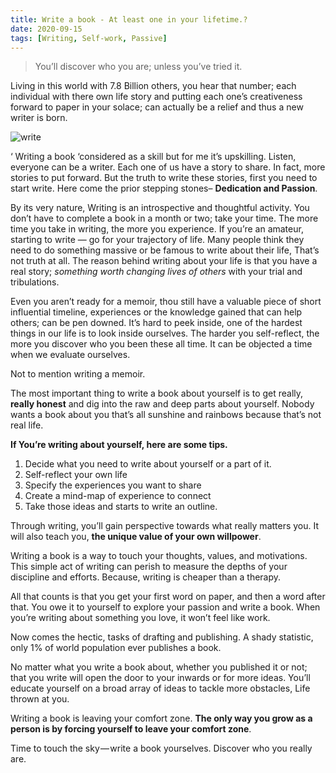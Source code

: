 ```yaml
---
title: Write a book - At least one in your lifetime.?
date: 2020-09-15
tags: [Writing, Self-work, Passive]
---
```

> You’ll discover who you are; unless you’ve tried it.

Living in this world with 7.8 Billion others, you hear that number; each individual with there own life story and putting each one’s creativeness forward to paper in your solace; can actually be a relief and thus a new writer is born.

![write](/media/write.jpg)

‘ Writing a book ‘considered as a skill but for me it’s upskilling. Listen, everyone can be a writer. Each one of us have a story to share. In fact, more stories to put forward. But the truth to write these stories, first you need to start write. Here come the prior stepping stones– **Dedication and Passion**.

By its very nature, Writing is an introspective and thoughtful activity. You don’t have to complete a book in a month or two; take your time. The more time you take in writing, the more you experience. If you’re an amateur, starting to write — go for your trajectory of life. Many people think they need to do something massive or be famous to write about their life, That’s not truth at all. The reason behind writing about your life is that you have a real story; *something worth changing lives of others* with your trial and tribulations.

Even you aren’t ready for a memoir, thou still have a valuable piece of short influential timeline, experiences or the knowledge gained that can help others; can be pen downed. It’s hard to peek inside, one of the hardest things in our life is to look inside ourselves. The harder you self-reflect, the more you discover who you been these all time. It can be objected a time when we evaluate ourselves.

Not to mention writing a memoir.

The most important thing to write a book about yourself is to get really, **really honest** and dig into the raw and deep parts about yourself. Nobody wants a book about you that’s all sunshine and rainbows because that’s not real life.

**If You’re writing about yourself, here are some tips.**

1. Decide what you need to write about yourself or a part of it.
2. Self-reflect your own life
3. Specify the experiences you want to share
4. Create a mind-map of experience to connect
5. Take those ideas and starts to write an outline.

Through writing, you’ll gain perspective towards what really matters you. It will also teach you, **the unique value of your own willpower**.

Writing a book is a way to touch your thoughts, values, and motivations. This simple act of writing can perish to measure the depths of your discipline and efforts. Because, writing is cheaper than a therapy.

All that counts is that you get your first word on paper, and then a word after that. You owe it to yourself to explore your passion and write a book. When you’re writing about something you love, it won’t feel like work.

Now comes the hectic, tasks of drafting and publishing. A shady statistic, only 1% of world population ever publishes a book.

No matter what you write a book about, whether you published it or not; that you write will open the door to your inwards or for more ideas. You’ll educate yourself on a broad array of ideas to tackle more obstacles, Life thrown at you.

Writing a book is leaving your comfort zone. **The only way you grow as a person is by forcing yourself to leave your comfort zone**.

Time to touch the sky — write a book yourselves.
Discover who you really are.
